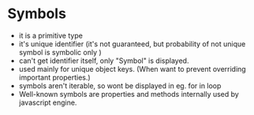 # Symbols

* it is a primitive type
* it's unique identifier (it's not guaranteed, but probability of not unique symbol is symbolic only )
* can't get identifier itself, only "Symbol" is displayed.
* used mainly for unique object keys. (When want to prevent overriding important properties.)
* symbols aren't iterable, so wont be displayed in eg. for in loop
* Well-known symbols are properties and methods internally used by javascript engine.